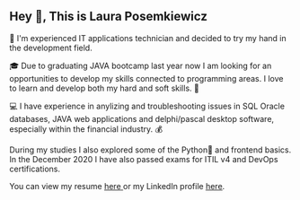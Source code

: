 <!--Hi there 👋


**LauraPose/LauraPose** is a ✨ _special_ ✨ repository because its `README.md` (this file) appears on your GitHub profile.

Here are some ideas to get you started:

- 🔭 I’m currently working on ...
- 🌱 I’m currently learning ...
- 👯 I’m looking to collaborate on ...
- 🤔 I’m looking for help with ...
- 💬 Ask me about ...
- 📫 How to reach me: ...
- 😄 Pronouns: ...
- ⚡ Fun fact: ...
-->

## Hey 👋, This is Laura Posemkiewicz

<!--
[![Github Badge](https://img.shields.io/badge/-LauraPose-grey?style=flat&logo=github&logoColor=white&link=https://github.com/LauraPose/)](https://www.github.com/LauraPose/) <p align='left'>
-->
🔭 I'm experienced IT applications technician and decided to try my hand in the development field. 

🎓 Due to graduating JAVA bootcamp last year now I am looking for an opportunities to develop my skills connected to programming areas.
I love to learn and develop both my hard and soft skills. 🙌

💻 I have experience in anylizing and troubleshooting issues in SQL Oracle databases, JAVA web applications and delphi/pascal desktop software, especially within the financial industry. 💰 

During my studies I also explored some of the Python🐍 and frontend basics.
In the December 2020 I have also passed exams for ITIL v4 and DevOps certifications.
</p>


<p align='left'> You can view my resume <a href='https://drive.google.com/file/d/1UMhmPgZ9s3PDTgznPwGU2Z6oWYq1VqKv/view?usp=sharing' target=_blank><u>here</u> </a> or my LinkedIn profile <a href='https://www.linkedin.com/in/laura-posemkiewicz-66334bb4/' target=_blank><u>here</u></a>.</p>
<!--
## Some of my Github Stats
<p align=left> <img src=https://komarev.com/ghpvc/?username=LauraPose alt=LauraPose /> </p>

[![Github stats](https://github-readme-stats.vercel.app/api?username=LauraPose&show_icons=true&include_all_commits=true)](https://github.com/LauraPose/github-readme-stats)
[![Top Langs](https://github-readme-stats.vercel.app/api/top-langs/?username=LauraPose&layout=compact)](https://github.com/LauraPose/github-readme-stats)
-->
